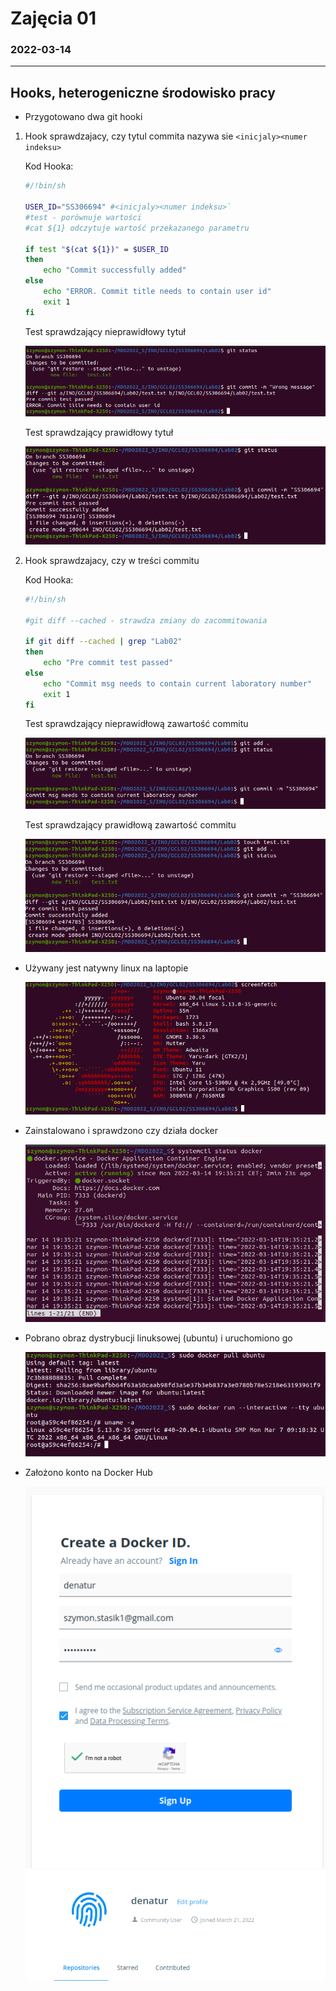 # Zajęcia 01
### 2022-03-14
---

## Hooks, heterogeniczne środowisko pracy 

* Przygotowano dwa git hooki
1. Hook sprawdzajacy, czy tytul commita nazywa sie ```<inicjaly><numer indeksu>```

    Kod Hooka:
    ```bash
    #/!bin/sh

    USER_ID="SS306694" #<inicjaly><numer indeksu>`
    #test - porównuje wartości
    #cat ${1} odczytuje wartość przekazanego parametru

    if test "$(cat ${1})" = $USER_ID 
    then
        echo "Commit successfully added"
    else
        echo "ERROR. Commit title needs to contain user id"
        exit 1
    fi
    ```
    Test sprawdzający nieprawidłowy tytuł

    ![](1.png)

    Test sprawdzający prawidłowy tytuł
    
    ![](2.png)

2. Hook sprawdzajacy, czy w treści commitu 

    Kod Hooka:
    ```bash
    #!/bin/sh

    #git diff --cached - strawdza zmiany do zacommitowania

    if git diff --cached | grep "Lab02"
    then
        echo "Pre commit test passed"
    else
        echo "Commit msg needs to contain current laboratory number"
        exit 1
    fi
    ```
    Test sprawdzający nieprawidłową zawartość commitu

    ![](3.png)

    Test sprawdzający prawidłową zawartość commitu
    
    ![](4.png)

* Używany jest natywny linux na laptopie

    ![](5.png)

* Zainstalowano i sprawdzono czy działa docker

    ![](6.png)

* Pobrano obraz dystrybucji linuksowej (ubuntu) i uruchomiono go

    ![](7.png)

* Założono konto na Docker Hub

    ![](8.png)
    ![](9.png)

